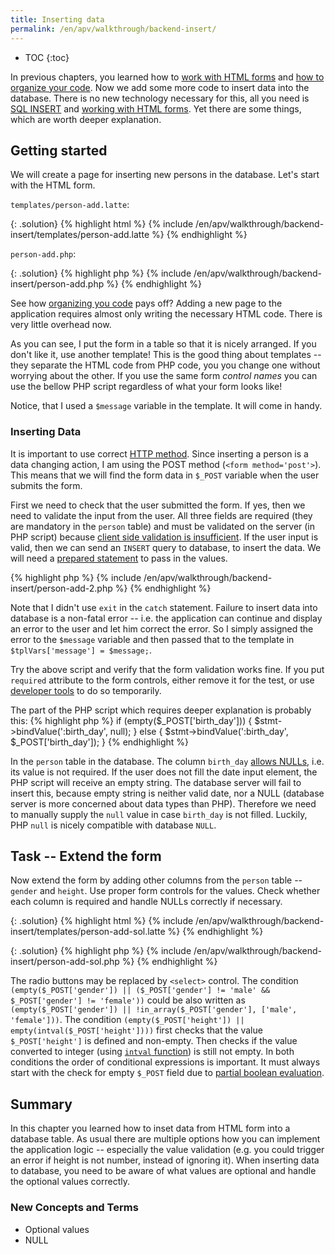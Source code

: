 ```yaml
---
title: Inserting data
permalink: /en/apv/walkthrough/backend-insert/
---
```


* TOC
{:toc}

In previous chapters, you learned how to [work with HTML forms](todo) 
and [how to organize your code](todo). Now we add some more code to insert data into the database.
There is no new technology necessary for this, all you need is [SQL INSERT](todo) and
[working with HTML forms](todo). Yet there are some things, which are worth deeper explanation. 

## Getting started
We will create a page for inserting new persons in the database. Let's start with the HTML form.

`templates/person-add.latte`:

{: .solution}
{% highlight html %}
{% include /en/apv/walkthrough/backend-insert/templates/person-add.latte %}
{% endhighlight %}

`person-add.php`: 

{: .solution}
{% highlight php %}
{% include /en/apv/walkthrough/backend-insert/person-add.php %}
{% endhighlight %}

See how [organizing you code](todo) pays off? Adding a new page to the application requires almost only writing
the necessary HTML code. There is very little overhead now.

As you can see, I put the form in a table so that it is nicely arranged. If you don't like it, use 
another template! This is the good thing about templates -- they separate the HTML code from PHP code, you 
you change one without worrying about the other. If you use the same form *control names* you can use
the bellow PHP script regardless of what your form looks like!

Notice, that I used a `$message` variable in the template. It will come in handy. 

### Inserting Data
It is important to use correct [HTTP method](todo). Since inserting a person is a data changing action, I
am using the POST method (`<form method='post'>`). This means that we will find the form data in 
`$_POST` variable when the user submits the form.

First we need to check that the user submitted the form. If yes, then we need to validate the input from the 
user. All three fields are required (they are mandatory in the `person` table) and must be validated on the
server (in PHP script) because [client side validation is insufficient](todo).
If the user input is valid, then we can send an `INSERT` query to database, to insert the data. We
will need a [prepared statement](todo) to pass in the values.

{% highlight php %}
{% include /en/apv/walkthrough/backend-insert/person-add-2.php %}
{% endhighlight %}
 
Note that I didn't use `exit` in the `catch` statement. Failure to insert data into database is a non-fatal
error -- i.e. the application can continue and display an error to the user and let him correct the error.
So I simply assigned the error to the `$message` variable and then passed that to the template in
`$tplVars['message'] = $message;`.

Try the above script and verify that the form validation works fine. If you put `required` attribute to 
the form controls, either remove it for the test, or use [developer tools](todo) to do so temporarily.

The part of the PHP script which requires deeper explanation is probably this:
{% highlight php %}
if (empty($_POST['birth_day'])) {
    $stmt->bindValue(':birth_day', null);
} else {
    $stmt->bindValue(':birth_day', $_POST['birth_day']);
}
{% endhighlight %}

In the `person` table in the database. The column `birth_day` [allows NULLs](todo), i.e. its value is not 
required. If the user does not fill the date input element, the PHP script will receive an empty 
string. The database server will fail to insert this, because empty string is neither valid date, nor
a NULL (database server is more concerned about data types than PHP). Therefore we need to manually
supply the `null` value in case `birth_day` is not filled. Luckily, PHP `null` is nicely compatible
with database `NULL`.

## Task -- Extend the form
Now extend the form by adding other columns from the `person` table -- `gender` and `height`. Use proper
form controls for the values. Check whether each column is required and handle NULLs correctly if necessary.

{: .solution}
{% highlight html %}
{% include /en/apv/walkthrough/backend-insert/templates/person-add-sol.latte %}
{% endhighlight %}

{: .solution}
{% highlight php %}
{% include /en/apv/walkthrough/backend-insert/person-add-sol.php %}
{% endhighlight %}

The radio buttons may be replaced by `<select>` control. 
The condition `(empty($_POST['gender']) || ($_POST['gender'] != 'male' && $_POST['gender'] != 'female'))`
could be also written as `(empty($_POST['gender']) || !in_array($_POST['gender'], ['male', 'female']))`.
The condition `(empty($_POST['height']) || empty(intval($_POST['height'])))` first checks that the value 
`$_POST['height']` is defined and non-empty. Then checks if the value converted to integer 
(using [`intval` function](todo)) is still not empty.
In both conditions the order of conditional expressions is important. It must always start with the check
for empty `$_POST` field due to [partial boolean evaluation](todo).

## Summary
In this chapter you learned how to inset data from HTML form into a database table. As usual there are multiple
options how you can implement the application logic -- especially the value validation (e.g. you could trigger
an error if height is not number, instead of ignoring it). When inserting data to database, you need to 
be aware of what values are optional and handle the optional values correctly.

### New Concepts and Terms
- Optional values
- NULL
